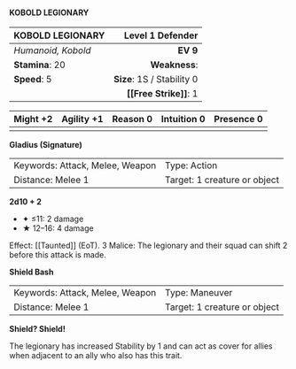 #### KOBOLD LEGIONARY

| KOBOLD LEGIONARY   |       **Level 1 Defender** |
| :----------------- | -------------------------: |
| *Humanoid, Kobold* |                   **EV 9** |
| **Stamina**: 20    |              **Weakness**: |
| **Speed**: 5       | **Size**: 1S / Stability 0 |
|                    |     **[[Free Strike]]**: 1 |

| **Might** +2 | **Agility** +1 | **Reason** 0 | **Intuition** 0 | **Presence** 0 |
| ------------ | -------------- | ------------ | --------------- | -------------- |
|              |                |              |                 |                |

**Gladius (Signature)**

|                                 |                              |
| :------------------------------ | :--------------------------- |
| Keywords: Attack, Melee, Weapon | Type: Action                 |
| Distance: Melee 1               | Target: 1 creature or object |

**2d10 + 2**

- ✦ ≤11: 2 damage
- ★ 12–16: 4 damage

Effect: [[Taunted]] (EoT). 3 Malice: The legionary and their squad can shift 2 before this attack is made.

**Shield Bash**

|                                 |                              |
| :------------------------------ | :--------------------------- |
| Keywords: Attack, Melee, Weapon | Type: Maneuver               |
| Distance: Melee 1               | Target: 1 creature or object |

**Shield? Shield!**

The legionary has increased Stability by 1 and can act as cover for allies when adjacent to an ally who also has this trait.
